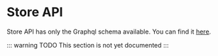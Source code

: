 # Store API

Store API has only the Graphql schema available. You can find it [here](https://docs.store-api.apicart.net/).

::: warning TODO
This section is not yet documented
:::
